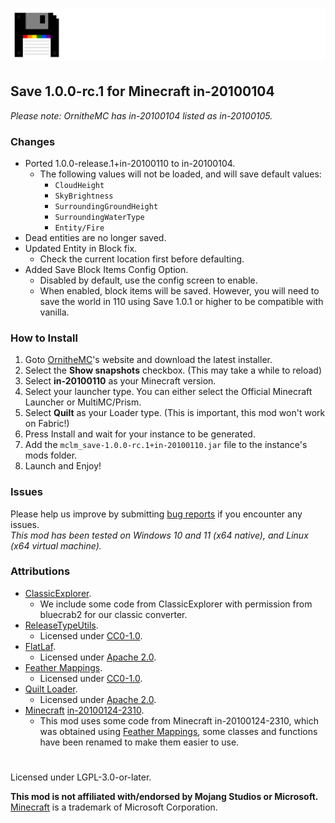 # ![](./assets/logo.png)

## Save 1.0.0-rc.1 for Minecraft in-20100104  
*Please note: OrnitheMC has in-20100104 listed as in-20100105.*  
### Changes  
- Ported 1.0.0-release.1+in-20100110 to in-20100104.  
  - The following values will not be loaded, and will save default values:  
    - `CloudHeight`  
    - `SkyBrightness`  
    - `SurroundingGroundHeight`  
    - `SurroundingWaterType`  
    - `Entity/Fire`  
- Dead entities are no longer saved.  
- Updated Entity in Block fix.
  - Check the current location first before defaulting.  
- Added Save Block Items Config Option.  
  - Disabled by default, use the config screen to enable.  
  - When enabled, block items will be saved. However, you will need to save the world in 110 using Save 1.0.1 or higher to be compatible with vanilla.  

### How to Install
1. Goto [OrnitheMC](https://ornithemc.net/)'s website and download the latest installer.
2. Select the **Show snapshots** checkbox. (This may take a while to reload)
3. Select **in-20100110** as your Minecraft version.
4. Select your launcher type. You can either select the Official Minecraft Launcher or MultiMC/Prism.
5. Select **Quilt** as your Loader type. (This is important, this mod won't work on Fabric!)
6. Press Install and wait for your instance to be generated.
7. Add the `mclm_save-1.0.0-rc.1+in-20100110.jar` file to the instance's mods folder.
8. Launch and Enjoy!

### Issues
Please help us improve by submitting [bug reports](https://github.com/MCLegoMan/mclm_save/issues) if you encounter any issues.  
_This mod has been tested on Windows 10 and 11 (x64 native), and Linux (x64 virtual machine)._  

### Attributions
- [ClassicExplorer](https://github.com/bluecrab2/ClassicExplorer).
  - We include some code from ClassicExplorer with permission from bluecrab2 for our classic converter.
- [ReleaseTypeUtils](https://github.com/mclegoMan/releasetypeutils).
  - Licensed under [CC0-1.0](https://creativecommons.org/publicdomain/zero/1.0/legalcode.txt).
- [FlatLaf](https://github.com/JFormDesigner/FlatLaf/).
  - Licensed under [Apache 2.0](https://github.com/JFormDesigner/FlatLaf/blob/main/LICENSE).
- [Feather Mappings](https://github.com/OrnitheMC/feather-mappings).
  - Licensed under [CC0-1.0](https://github.com/OrnitheMC/feather-mappings/blob/main/LICENSE).
- [Quilt Loader](https://quiltmc.org/).
  - Licensed under [Apache 2.0](https://github.com/QuiltMC/quilt-loader/blob/develop/LICENSE).
- [Minecraft](https://www.minecraft.net/) [in-20100124-2310](https://minecraft.wiki/w/Java_Edition_Indev_0.31_20100124-2).
  - This mod uses some code from Minecraft in-20100124-2310, which was obtained using [Feather Mappings](https://github.com/OrnitheMC/feather-mappings), some classes and functions have been renamed to make them easier to use.

#  
Licensed under LGPL-3.0-or-later.

**This mod is not affiliated with/endorsed by Mojang Studios or Microsoft.**  
[Minecraft](https://minecraft.net/) is a trademark of Microsoft Corporation.  